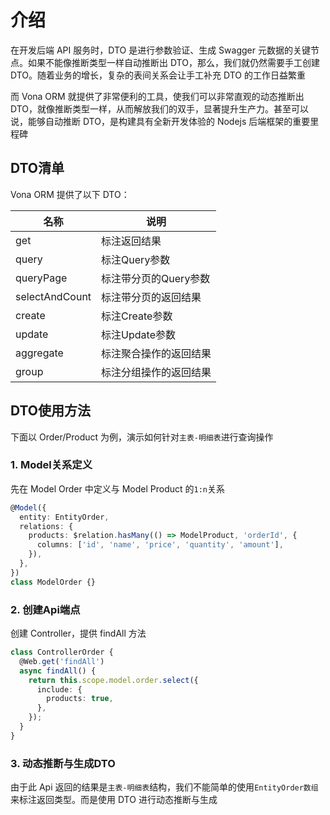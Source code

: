 # 介绍

在开发后端 API 服务时，DTO 是进行参数验证、生成 Swagger 元数据的关键节点。如果不能像推断类型一样自动推断出 DTO，那么，我们就仍然需要手工创建 DTO。随着业务的增长，复杂的表间关系会让手工补充 DTO 的工作日益繁重

而 Vona ORM 就提供了非常便利的工具，使我们可以非常直观的动态推断出 DTO，就像推断类型一样，从而解放我们的双手，显著提升生产力。甚至可以说，能够自动推断 DTO，是构建具有全新开发体验的 Nodejs 后端框架的重要里程碑

## DTO清单

Vona ORM 提供了以下 DTO：

|名称|说明|
|--|--|
|get|标注返回结果|
|query|标注Query参数|
|queryPage|标注带分页的Query参数|
|selectAndCount|标注带分页的返回结果|
|create|标注Create参数|
|update|标注Update参数|
|aggregate|标注聚合操作的返回结果|
|group|标注分组操作的返回结果|

## DTO使用方法

下面以 Order/Product 为例，演示如何针对`主表-明细表`进行查询操作

### 1. Model关系定义

先在 Model Order 中定义与 Model Product 的`1:n`关系

``` typescript
@Model({
  entity: EntityOrder,
  relations: {
    products: $relation.hasMany(() => ModelProduct, 'orderId', {
      columns: ['id', 'name', 'price', 'quantity', 'amount'],
    }),
  },
})
class ModelOrder {}
```

### 2. 创建Api端点

创建 Controller，提供 findAll 方法

``` typescript
class ControllerOrder {
  @Web.get('findAll')
  async findAll() {
    return this.scope.model.order.select({
      include: {
        products: true,
      },
    });
  }
}
```

### 3. 动态推断与生成DTO

由于此 Api 返回的结果是`主表-明细表`结构，我们不能简单的使用`EntityOrder数组`来标注返回类型。而是使用 DTO 进行动态推断与生成




